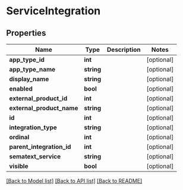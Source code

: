 # ServiceIntegration

## Properties
| Name                      | Type       | Description | Notes      |
| ------------------------- | ---------- | ----------- | ---------- |
| **app_type_id**           | **int**    |             | [optional] |
| **app_type_name**         | **string** |             | [optional] |
| **display_name**          | **string** |             | [optional] |
| **enabled**               | **bool**   |             | [optional] |
| **external_product_id**   | **int**    |             | [optional] |
| **external_product_name** | **string** |             | [optional] |
| **id**                    | **int**    |             | [optional] |
| **integration_type**      | **string** |             | [optional] |
| **ordinal**               | **int**    |             | [optional] |
| **parent_integration_id** | **int**    |             | [optional] |
| **sematext_service**      | **string** |             | [optional] |
| **visible**               | **bool**   |             | [optional] |

[[Back to Model list]](../../README.md#documentation-for-models) [[Back to API list]](../../README.md#documentation-for-api-endpoints) [[Back to README]](../../README.md)
